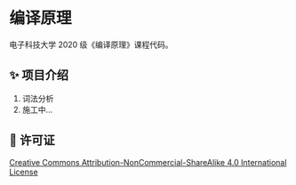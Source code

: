# 编译原理

电子科技大学 2020 级《编译原理》课程代码。

## ✨ 项目介绍

1. 词法分析
2. 施工中...

## 📄 许可证

[Creative Commons Attribution-NonCommercial-ShareAlike 4.0 International License](https://creativecommons.org/licenses/by-nc-sa/4.0/)
